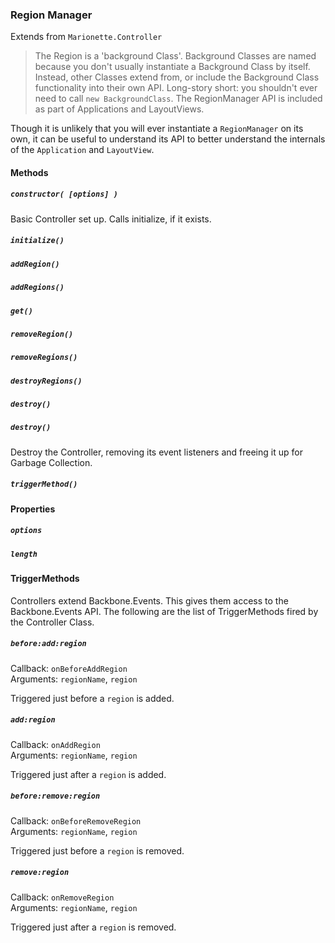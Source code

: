 ### Region Manager  
Extends from `Marionette.Controller`

> The Region is a 'background Class'. Background Classes are named because you don't usually
instantiate a Background Class by itself. Instead, other Classes extend from, or include the Background
Class functionality into their own API. Long-story short: you shouldn't ever need to call `new BackgroundClass`.
> The RegionManager API is included as part of Applications and LayoutViews.

Though it is unlikely that you will ever instantiate a `RegionManager` on its own, it can be useful to understand its API to better understand
the internals of the `Application` and `LayoutView`.

#### Methods

##### `constructor( [options] )`

Basic Controller set up. Calls initialize, if it exists. 

##### `initialize()`

##### `addRegion()`

##### `addRegions()`

##### `get()`

##### `removeRegion()`

##### `removeRegions()`

##### `destroyRegions()`

##### `destroy()`

##### `destroy()`

Destroy the Controller, removing its event listeners and freeing it up for Garbage
Collection.

##### `triggerMethod()`

#### Properties

##### `options`

##### `length`

#### TriggerMethods

Controllers extend Backbone.Events. This gives them access to the Backbone.Events API. The following
are the list of TriggerMethods fired by the Controller Class.
 
##### `before:add:region`  
Callback: `onBeforeAddRegion`  
Arguments: `regionName`, `region`

Triggered just before a `region` is added.

##### `add:region`  
Callback: `onAddRegion`  
Arguments: `regionName`, `region`

Triggered just after a `region` is added.

##### `before:remove:region`  
Callback: `onBeforeRemoveRegion`  
Arguments: `regionName`, `region`

Triggered just before a `region` is removed.

##### `remove:region`  
Callback: `onRemoveRegion`  
Arguments: `regionName`, `region`

Triggered just after a `region` is removed.
